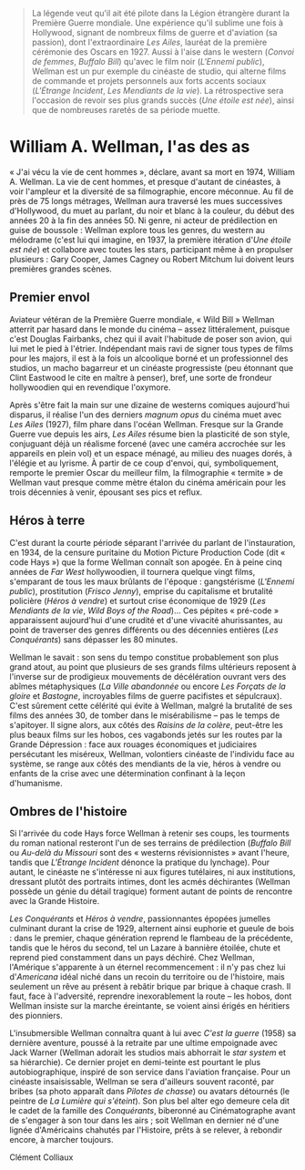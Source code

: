 > La légende veut qu'il ait été pilote dans la Légion étrangère durant la Première Guerre mondiale. Une expérience qu'il sublime une fois à Hollywood, signant de nombreux films de guerre et d'aviation (sa passion), dont l'extraordinaire _Les Ailes_, lauréat de la première cérémonie des Oscars en 1927. Aussi à l'aise dans le western (_Convoi de femmes_, _Buffalo Bill_) qu'avec le film noir (_L'Ennemi public_), Wellman est un pur exemple du cinéaste de studio, qui alterne films de commande et projets personnels aux forts accents sociaux (_L'Étrange Incident_, _Les Mendiants de la vie_). La rétrospective sera l'occasion de revoir ses plus grands succès (_Une étoile est née_), ainsi que de nombreuses raretés de sa période muette.

# William A. Wellman, l'as des as

« J'ai vécu la vie de cent hommes », déclare, avant sa mort en 1974, William A. Wellman. La vie de cent hommes, et presque d'autant de cinéastes, à voir l'ampleur et la diversité de sa filmographie, encore méconnue. Au fil de près de 75 longs métrages, Wellman aura traversé les mues successives d'Hollywood, du muet au parlant, du noir et blanc à la couleur, du début des années 20 à la fin des années 50. Ni genre, ni acteur de prédilection en guise de boussole : Wellman explore tous les genres, du western au mélodrame (c'est lui qui imagine, en 1937, la première itération d'_Une étoile est née_) et collabore avec toutes les stars, participant même à en propulser plusieurs : Gary Cooper, James Cagney ou Robert Mitchum lui doivent leurs premières grandes scènes.

## Premier envol

Aviateur vétéran de la Première Guerre mondiale, « Wild Bill » Wellman atterrit par hasard dans le monde du cinéma – assez littéralement, puisque c'est Douglas Fairbanks, chez qui il avait l'habitude de poser son avion, qui lui met le pied à l'étrier. Indépendant mais ravi de signer tous types de films pour les majors, il est à la fois un alcoolique borné et un professionnel des studios, un macho bagarreur et un cinéaste progressiste (peu étonnant que Clint Eastwood le cite en maître à penser), bref, une sorte de frondeur hollywoodien qui en revendique l'oxymore.

Après s'être fait la main sur une dizaine de westerns comiques aujourd'hui disparus, il réalise l'un des derniers _magnum opus_ du cinéma muet avec _Les Ailes_ (1927), film phare dans l'océan Wellman. Fresque sur la Grande Guerre vue depuis les airs, _Les Ailes_ résume bien la plasticité de son style, conjuguant déjà un réalisme forcené (avec une caméra accrochée sur les appareils en plein vol) et un espace ménagé, au milieu des nuages dorés, à l'élégie et au lyrisme. À partir de ce coup d'envoi, qui, symboliquement, remporte le premier Oscar du meilleur film, la filmographie « termite » de Wellman vaut presque comme mètre étalon du cinéma américain pour les trois décennies à venir, épousant ses pics et reflux.

## Héros à terre

C'est durant la courte période séparant l'arrivée du parlant de l'instauration, en 1934, de la censure puritaine du Motion Picture Production Code (dit « code Hays ») que la forme Wellman connaît son apogée. En à peine cinq années de _Far West_ hollywoodien, il tournera quelque vingt films, s'emparant de tous les maux brûlants de l'époque : gangstérisme (_L'Ennemi public_), prostitution (_Frisco Jenny_), emprise du capitalisme et brutalité policière (_Héros à vendre_) et surtout crise économique de 1929 (_Les Mendiants de la vie_, _Wild Boys of the Road_)... Ces pépites « pré-code » apparaissent aujourd'hui d'une crudité et d'une vivacité ahurissantes, au point de traverser des genres différents ou des décennies entières (_Les Conquérants_) sans dépasser les 80 minutes.

Wellman le savait : son sens du tempo constitue probablement son plus grand atout, au point que plusieurs de ses grands films ultérieurs reposent à l'inverse sur de prodigieux mouvements de décélération ouvrant vers des abîmes métaphysiques (_La Ville abandonnée_ ou encore _Les Forçats de la gloire_ et _Bastogne_, incroyables films de guerre pacifistes et sépulcraux). C'est sûrement cette célérité qui évite à Wellman, malgré la brutalité de ses films des années 30, de tomber dans le misérabilisme – pas le temps de s'apitoyer. Il signe alors, aux côtés des _Raisins de la colère_, peut-être les plus beaux films sur les hobos, ces vagabonds jetés sur les routes par la Grande Dépression : face aux rouages économiques et judiciaires persécutant les miséreux, Wellman, volontiers cinéaste de l'individu face au système, se range aux côtés des mendiants de la vie, héros à vendre ou enfants de la crise avec une détermination confinant à la leçon d'humanisme.

## Ombres de l'histoire

Si l'arrivée du code Hays force Wellman à retenir ses coups, les tourments du roman national resteront l'un de ses terrains de prédilection (_Buffalo Bill_ ou _Au-delà du Missouri_ sont des « westerns révisionnistes » avant l'heure, tandis que _L'Étrange Incident_ dénonce la pratique du lynchage). Pour autant, le cinéaste ne s'intéresse ni aux figures tutélaires, ni aux institutions, dressant plutôt des portraits intimes, dont les acmés déchirantes (Wellman possède un génie du détail tragique) forment autant de points de rencontre avec la Grande Histoire.

_Les Conquérants_ et _Héros à vendre_, passionnantes épopées jumelles culminant durant la crise de 1929, alternent ainsi euphorie et gueule de bois : dans le premier, chaque génération reprend le flambeau de la précédente, tandis que le héros du second, tel un Lazare à bannière étoilée, chute et reprend pied constamment dans un pays déchiré. Chez Wellman, l'Amérique s'apparente à un éternel recommencement : il n'y pas chez lui d'_Americana_ idéal niché dans un recoin du territoire ou de l'histoire, mais seulement un rêve au présent à rebâtir brique par brique à chaque crash. Il faut, face à l'adversité, reprendre inexorablement la route – les hobos, dont Wellman insiste sur la marche éreintante, se voient ainsi érigés en héritiers des pionniers.

L'insubmersible Wellman connaîtra quant à lui avec _C'est la guerre_ (1958) sa dernière aventure, poussé à la retraite par une ultime empoignade avec Jack Warner (Wellman adorait les studios mais abhorrait le _star system_ et sa hiérarchie). Ce dernier projet en demi-teinte est pourtant le plus autobiographique, inspiré de son service dans l'aviation française. Pour un cinéaste insaisissable, Wellman se sera d'ailleurs souvent raconté, par bribes (sa photo apparaît dans _Pilotes de chasse_) ou avatars détournés (le peintre de _La Lumière qui s'éteint_). Son plus bel alter ego demeure cela dit le cadet de la famille des _Conquérants_, biberonné au Cinématographe avant de s'engager à son tour dans les airs ; soit Wellman en dernier né d'une lignée d'Américains chahutés par l'Histoire, prêts à se relever, à rebondir encore, à marcher toujours.

<div class="author">Clément Colliaux</div>
